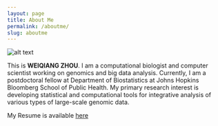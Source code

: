 ```yaml
---
layout: page
title: About Me
permalink: /aboutme/
slug: aboutme
---
```


![alt text](https://IloveYouKen.github.io/about.JPG "Logo Title Text 1")

This is __WEIQIANG ZHOU__. I am a computational biologist and computer scientist working on genomics and big data analysis. Currently, I am a postdoctoral fellow at Department of Biostatistics at Johns Hopkins Bloomberg School of Public Health. My primary research interest is developing statistical and computational tools for integrative analysis of various types of large-scale genomic data.

My Resume is available [here](http://ILoveYouKen.github.io/CV_Weiqiang_Zhou_webpage.pdf)

